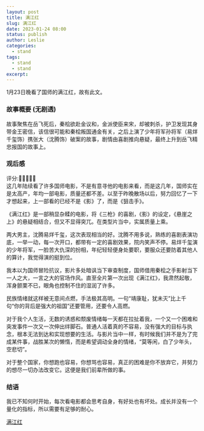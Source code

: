 ```yaml
---
layout: post
title: 满江红
slug: 满江红
date: 2023-01-24 08:00
status: publish
author: Leslie
categories: 
  - stand 
tags:
  - stand 
  - stand 
excerpt: 
---
```


1月23日晚看了国师的满江红，故有此文。  

### 故事概要 (无剧透)
故事聚焦在岳飞死后，秦桧欲赴金议和，金派使臣来宋，却被刺杀，护卫发现其身带金王密信，该信很可能和秦桧叛国通金有关，之后上演了少年将军孙将军（易烊千玺饰）携张大（沈腾饰）破案的故事，剧情由喜剧推向悬疑，最终上升到岳飞精忠报国的故事上。  

### 观后感
评分:🌟🌟🌟🌟🌟  
这几年陆续看了许多国师电影，不是有意寻他的电影来看，而是这几年，国师实在是太高产，年均一部电影，质量还都不差。以至于昨晚散场以后，努力回忆了一下才想起来，上一部看的已经不是《影》了，而是《狙击手》。  

《满江红》是一部稍显杂糅的电影，将《三枪》的喜剧，《影》的设定，《悬崖之上》的悬疑相结合，但又不显得突兀。在类型片当中，实属质量上乘。  

两大男主，沈腾易烊千玺，这次表现相当的好。沈腾不用多说，熟练的喜剧表演功底，一举一动，每一次开口，都带有一定的喜剧效果，院内笑声不停。易烊千玺演的少年将军，一脸苦大仇深的扮相，年纪轻轻便身处要职，要服众还要防着其他人的算计，我觉得演的挺到位。  

我本以为国师冒险抗议，影片多处暗讽当下审查制度，国师借用秦桧之手影射当下一人之大，一言之大的官场作风。直至全片第一次出现《满江红》，我肃然起敬，浑身颤栗不已，眼角也控制不住的湿润了许多。  

民族情绪就这样被无意间点燃，手法极其高明。一句“靖康耻，犹未灭”比上千句“你的背后是强大的祖国”还要管用，还要令人高燃。  

对于我个人生活，无数的诱惑和颓废情绪每一天都在拉扯着我，一个又一个困难和突发事件一次又一次伸出绊脚石。普通人活着真的不容易，没有强大的目标与执念，根本无法到达和实现想要的生活。与影片当中一样，有时候我们并不是为了完成某件事，战胜某次的懒惰，而是希望调动全身的情绪，“莫等闲，白了少年头，空悲切”。  

对于整个国家，你想跑也容易，你想骂也容易，真正的困难是你不放弃它，并努力的想尽一切办法改变它。这便是我们前辈所做的事。  

### 结语
我已不知何时开始，每次看电影都会思考自身，有好处也有坏处。成长并没有一个量化的指标，所以需要有足够的耐心。

[满江红](https://github.com/lesnolie/Marverick/issues/21)

